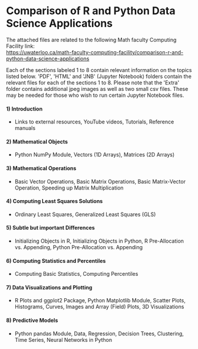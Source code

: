 # Comparison of R and Python Data Science Applications

The attached files are related to the following Math faculty Computing Facility link:    
https://uwaterloo.ca/math-faculty-computing-facility/comparison-r-and-python-data-science-applications

Each of the sections labeled 1 to 8 contain relevant information on the topics listed below. 'PDF', 'HTML' and 'JNB' (Jupyter Notebook) folders contain the relevant files for each of the sections 1 to 8. Please note that the 'Extra' folder contains additional jpeg images as well as two small csv files. These may be needed for those who wish to run certain Jupyter Notebook files.

#### 1) Introduction
- Links to external resources, YouTube videos, Tutorials, Reference manuals
#### 2) Mathematical Objects
- Python NumPy Module, Vectors (1D Arrays), Matrices (2D Arrays)
#### 3) Mathematical Operations
- Basic Vector Operations, Basic Matrix Operations, Basic Matrix-Vector Operation, Speeding up Matrix Multiplication
#### 4) Computing Least Squares Solutions
- Ordinary Least Squares, Generalized Least Squares (GLS)
#### 5) Subtle but important Differences
- Initializing Objects in R, Initializing Objects in Python, R Pre-Allocation vs. Appending, Python Pre-Allocation vs. Appending
#### 6) Computing Statistics and Percentiles
- Computing Basic Statistics, Computing Percentiles
#### 7) Data Visualizations and Plotting
- R Plots and ggplot2 Package, Python Matplotlib Module, Scatter Plots, Histograms, Curves, Images and Array (Field) Plots, 3D Visualizations
#### 8) Predictive Models
- Python pandas Module, Data, Regression, Decision Trees, Clustering, Time Series, Neural Networks in Python
